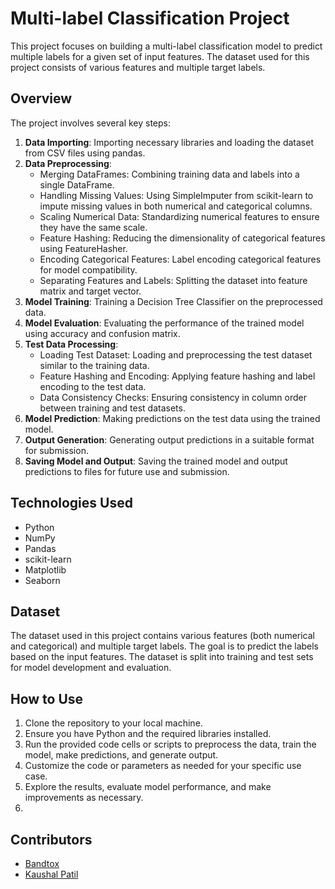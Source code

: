 # Multi-label Classification Project

This project focuses on building a multi-label classification model to predict multiple labels for a given set of input features. The dataset used for this project consists of various features and multiple target labels.

## Overview

The project involves several key steps:

1. **Data Importing**: Importing necessary libraries and loading the dataset from CSV files using pandas.
2. **Data Preprocessing**:
   - Merging DataFrames: Combining training data and labels into a single DataFrame.
   - Handling Missing Values: Using SimpleImputer from scikit-learn to impute missing values in both numerical and categorical columns.
   - Scaling Numerical Data: Standardizing numerical features to ensure they have the same scale.
   - Feature Hashing: Reducing the dimensionality of categorical features using FeatureHasher.
   - Encoding Categorical Features: Label encoding categorical features for model compatibility.
   - Separating Features and Labels: Splitting the dataset into feature matrix and target vector.
3. **Model Training**: Training a Decision Tree Classifier on the preprocessed data.
4. **Model Evaluation**: Evaluating the performance of the trained model using accuracy and confusion matrix.
5. **Test Data Processing**:
   - Loading Test Dataset: Loading and preprocessing the test dataset similar to the training data.
   - Feature Hashing and Encoding: Applying feature hashing and label encoding to the test data.
   - Data Consistency Checks: Ensuring consistency in column order between training and test datasets.
6. **Model Prediction**: Making predictions on the test data using the trained model.
7. **Output Generation**: Generating output predictions in a suitable format for submission.
8. **Saving Model and Output**: Saving the trained model and output predictions to files for future use and submission.

## Technologies Used

- Python
- NumPy
- Pandas
- scikit-learn
- Matplotlib
- Seaborn

## Dataset

The dataset used in this project contains various features (both numerical and categorical) and multiple target labels. The goal is to predict the labels based on the input features. The dataset is split into training and test sets for model development and evaluation.

## How to Use

1. Clone the repository to your local machine.
2. Ensure you have Python and the required libraries installed.
3. Run the provided code cells or scripts to preprocess the data, train the model, make predictions, and generate output.
4. Customize the code or parameters as needed for your specific use case.
5. Explore the results, evaluate model performance, and make improvements as necessary.
6. 
## Contributors

- [Bandtox](https://github.com/Bandtox)
- [Kaushal Patil](https://github.com/kaushalpatil205)


